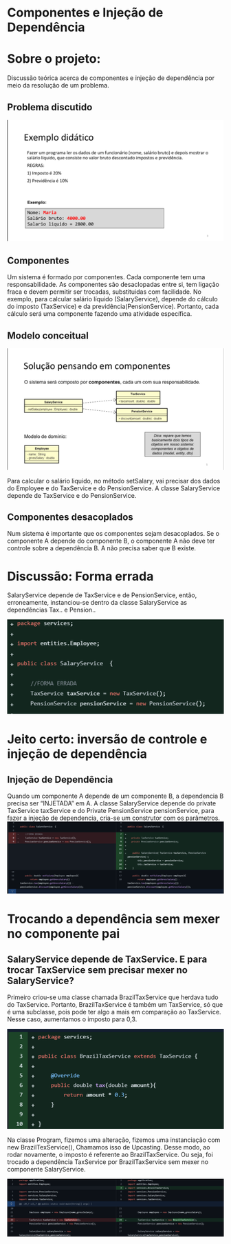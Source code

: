 # Componentes e Injeção de Dependência  


# Sobre o projeto: 
Discussão teórica acerca de componentes e injeção de dependência por meio da resolução de um problema.

## Problema discutido
![Questao](https://github.com/victoremanuelfont/injecao-de-dependencia-exemplo/blob/main/imagens/problema-discutido.png) 


## Componentes
Um sistema é formado por componentes. Cada componente tem uma responsabilidade. As componentes são desaclopadas entre si, tem ligação fraca e devem permitir ser trocadas, substituidas com facilidade. No exemplo, para calcular salário líquido (SalaryService), depende do cálculo do imposto (TaxService) e da previdência(PensionService). Portanto, cada cálculo será uma componente fazendo uma atividade específica.

## Modelo conceitual
![Modelo Conceitual](https://github.com/victoremanuelfont/injecao-de-dependencia-exemplo/blob/main/imagens/modelo-conceitual.png)

Para calcular o salário liquido, no método setSalary, vai precisar dos dados do Employee e do TaxService e do PensionService. A classe SalaryService depende de TaxService e do PensionService. 

## Componentes desacoplados
Num sistema é importante que os componentes sejam desacoplados. Se o componente A depende do componente B, o componente A não deve ter controle sobre a dependência B. A não precisa saber que B existe. 

# Discussão: Forma errada
SalaryService depende de TaxService e de PensionService, então, erroneamente, instanciou-se dentro da classe SalaryService as dependências Tax.. e Pension.. 


![Jeito Errado](https://github.com/victoremanuelfont/injecao-de-dependencia-exemplo/blob/main/imagens/jeito-errado.png)

# Jeito certo: inversão de controle e injeção de dependência
## Injeção de Dependência
Quando um componente A depende de um componente B, a dependencia B precisa ser “INJETADA” em A. A classe SalaryService depende do private TaxService taxService e do Private PensionService pensionService, para fazer a injeção de dependencia, cria-se um construtor com os parâmetros. 
![Jeito Certo](https://github.com/victoremanuelfont/injecao-de-dependencia-exemplo/blob/main/imagens/jeito-certo.png)

# Trocando a dependência sem mexer no componente pai
## SalaryService depende de TaxService. E para trocar TaxService sem precisar mexer no SalaryService? 
Primeiro criou-se uma classe chamada BrazilTaxService que herdava tudo do TaxService. 
Portanto, BrazilTaxService é também um TaxService, só que é uma subclasse, pois pode ter algo a mais em comparação ao TaxService. Nesse caso,  aumentamos o imposto para 0,3.

![taxa](https://github.com/victoremanuelfont/injecao-de-dependencia-exemplo/blob/main/imagens/TAXABRASIL.png)

Na classe Program, fizemos uma alteração, fizemos uma instanciação com new BrazilTexService(), Chamamos isso de Upcasting. 
Desse modo, ao rodar novamente, o imposto é referente ao BrazilTaxService. Ou seja, foi trocado a dependência TaxService por BrazilTaxService sem mexer no componente SalaryService. 

![program](https://github.com/victoremanuelfont/injecao-de-dependencia-exemplo/blob/main/imagens/PROGRAM.png)

